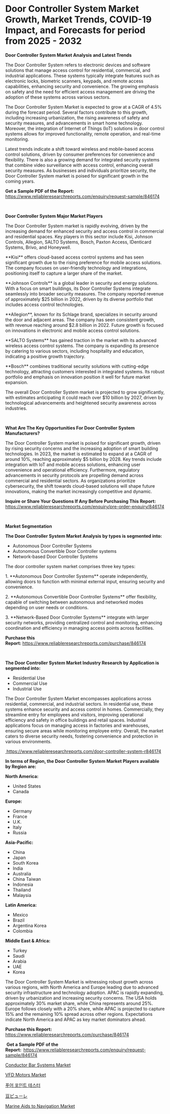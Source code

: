 <p><h1>Door Controller System Market Growth, Market Trends, COVID-19 Impact, and Forecasts for period from 2025 - 2032</h1></p><p><strong>Door Controller System Market Analysis and Latest Trends</strong></p>
<p><p>The Door Controller System refers to electronic devices and software solutions that manage access control for residential, commercial, and industrial applications. These systems typically integrate features such as electronic locks, biometric scanners, keypads, and remote access capabilities, enhancing security and convenience. The growing emphasis on safety and the need for efficient access management are driving the adoption of these systems across various sectors.</p><p>The Door Controller System Market is expected to grow at a CAGR of 4.5% during the forecast period. Several factors contribute to this growth, including increasing urbanization, the rising awareness of safety and security measures, and advancements in smart home technology. Moreover, the integration of Internet of Things (IoT) solutions in door control systems allows for improved functionality, remote operation, and real-time monitoring.</p><p>Latest trends indicate a shift toward wireless and mobile-based access control solutions, driven by consumer preferences for convenience and flexibility. There is also a growing demand for integrated security systems that combine video surveillance with access control, enhancing overall security measures. As businesses and individuals prioritize security, the Door Controller System market is poised for significant growth in the coming years.</p></p>
<p><strong>Get a Sample PDF of the Report:&nbsp;</strong> <a href="https://www.reliableresearchreports.com/enquiry/request-sample/846174?utm_campaign=38&utm_medium=2&utm_source=Github&utm_content=ia&utm_term=10042025&utm_id=door-controller-system">https://www.reliableresearchreports.com/enquiry/request-sample/846174</a></p>
<p>&nbsp;</p>
<p><strong>Door Controller System Major Market Players</strong></p>
<p><p>The Door Controller System market is rapidly evolving, driven by the increasing demand for enhanced security and access control in commercial and residential spaces. Key players in this sector include Kisi, Johnson Controls, Allegion, SALTO Systems, Bosch, Paxton Access, IDenticard Systems, Brivo, and Honeywell. </p><p>**Kisi** offers cloud-based access control systems and has seen significant growth due to the rising preference for mobile access solutions. The company focuses on user-friendly technology and integrations, positioning itself to capture a larger share of the market.</p><p>**Johnson Controls** is a global leader in security and energy solutions. With a focus on smart buildings, its Door Controller Systems integrate seamlessly into broader security measures. The company reported revenue of approximately $25 billion in 2022, driven by its diverse portfolio that includes access control technologies.</p><p>**Allegion**, known for its Schlage brand, specializes in security around the door and adjacent areas. The company has seen consistent growth, with revenue reaching around $2.8 billion in 2022. Future growth is focused on innovations in electronic and mobile access control solutions.</p><p>**SALTO Systems** has gained traction in the market with its advanced wireless access control systems. The company is expanding its presence by catering to various sectors, including hospitality and education, indicating a positive growth trajectory.</p><p>**Bosch** combines traditional security solutions with cutting-edge technology, attracting customers interested in integrated systems. Its robust portfolio and emphasis on innovation position it well for future market expansion.</p><p>The overall Door Controller System market is projected to grow significantly, with estimates anticipating it could reach over $10 billion by 2027, driven by technological advancements and heightened security awareness across industries.</p></p>
<p>&nbsp;</p>
<p><strong>What Are The Key Opportunities For Door Controller System Manufacturers?</strong></p>
<p><p>The Door Controller System market is poised for significant growth, driven by rising security concerns and the increasing adoption of smart building technologies. In 2023, the market is estimated to expand at a CAGR of around 10%, reaching approximately $5 billion by 2028. Key trends include integration with IoT and mobile access solutions, enhancing user convenience and operational efficiency. Furthermore, regulatory advancements in security protocols are propelling demand across commercial and residential sectors. As organizations prioritize cybersecurity, the shift towards cloud-based solutions will shape future innovations, making the market increasingly competitive and dynamic.</p></p>
<p><strong>Inquire or Share Your Questions If Any Before Purchasing This Report:</strong> <a href="https://www.reliableresearchreports.com/enquiry/pre-order-enquiry/846174?utm_campaign=38&utm_medium=2&utm_source=Github&utm_content=ia&utm_term=10042025&utm_id=door-controller-system">https://www.reliableresearchreports.com/enquiry/pre-order-enquiry/846174</a></p>
<p>&nbsp;</p>
<p><strong>Market Segmentation</strong></p>
<p><strong>The Door Controller System Market Analysis by types is segmented into:</strong></p>
<p><ul><li>Autonomous Door Controller Systems</li><li>Autonomous Convertible Door Controller systems</li><li>Network-based Door Controller Systems</li></ul></p>
<p><p>The door controller system market comprises three key types: </p><p>1. **Autonomous Door Controller Systems** operate independently, allowing doors to function with minimal external input, ensuring security and convenience.</p><p>  </p><p>2. **Autonomous Convertible Door Controller Systems** offer flexibility, capable of switching between autonomous and networked modes depending on user needs or conditions. </p><p>  </p><p>3. **Network-Based Door Controller Systems** integrate with larger security networks, providing centralized control and monitoring, enhancing coordination and efficiency in managing access points across facilities.</p></p>
<p><strong>Purchase this Report:&nbsp;</strong><a href="https://www.reliableresearchreports.com/purchase/846174?utm_campaign=38&utm_medium=2&utm_source=Github&utm_content=ia&utm_term=10042025&utm_id=door-controller-system">https://www.reliableresearchreports.com/purchase/846174</a></p>
<p>&nbsp;</p>
<p><strong>The Door Controller System Market Industry Research by Application is segmented into:</strong></p>
<p><ul><li>Residential Use</li><li>Commercial Use</li><li>Industrial Use</li></ul></p>
<p><p>The Door Controller System Market encompasses applications across residential, commercial, and industrial sectors. In residential use, these systems enhance security and access control in homes. Commercially, they streamline entry for employees and visitors, improving operational efficiency and safety in office buildings and retail spaces. Industrial applications focus on managing access in factories and warehouses, ensuring secure areas while monitoring employee entry. Overall, the market caters to diverse security needs, fostering convenience and protection in various environments.</p></p>
<p><a href="https://www.reliableresearchreports.com/door-controller-system-r846174?utm_campaign=38&utm_medium=2&utm_source=Github&utm_content=ia&utm_term=10042025&utm_id=door-controller-system">&nbsp;https://www.reliableresearchreports.com/door-controller-system-r846174</a></p>
<p><strong>In terms of Region, the Door Controller System Market Players available by Region are:</strong></p>
<p>
    <p> <strong> North America: </strong>
        <ul>
            <li>United States</li>
            <li>Canada</li>
        </ul>
        </p> 
    <p> <strong> Europe: </strong>
        <ul>
            <li>Germany</li>
            <li>France</li>
            <li>U.K.</li>
            <li>Italy</li>
            <li>Russia</li>
        </ul>
        </p> 
    <p> <strong> Asia-Pacific: </strong>
        <ul>
            <li>China</li>
            <li>Japan</li>
            <li>South Korea</li>
            <li>India</li>
            <li>Australia</li>
            <li>China Taiwan</li>
            <li>Indonesia</li>
            <li>Thailand</li>
            <li>Malaysia</li>
        </ul>
        </p> 
    <p> <strong> Latin America: </strong>
        <ul>
            <li>Mexico</li>
            <li>Brazil</li>
            <li>Argentina Korea</li>
            <li>Colombia</li>
        </ul>
        </p> 
    <p> <strong> Middle East & Africa: </strong>
        <ul>
            <li>Turkey</li>
            <li>Saudi</li>
            <li>Arabia</li>
            <li>UAE</li>
            <li>Korea</li>
        </ul>
    </p>
    </p>
<p><p>The Door Controller System Market is witnessing robust growth across various regions, with North America and Europe leading due to advanced security infrastructure and technology adoption. APAC is rapidly expanding, driven by urbanization and increasing security concerns. The USA holds approximately 30% market share, while China represents around 25%. Europe follows closely with a 20% share, while APAC is projected to capture 15% and the remaining 10% spread across other regions. Expectations indicate North America and APAC as key market dominators ahead.</p></p>
<p><strong>Purchase this Report: </strong><a href="https://www.reliableresearchreports.com/purchase/846174?utm_campaign=38&utm_medium=2&utm_source=Github&utm_content=ia&utm_term=10042025&utm_id=door-controller-system">https://www.reliableresearchreports.com/purchase/846174</a></p>
<p>&nbsp;<strong>Get a Sample PDF of the Report:&nbsp;&nbsp;</strong><a href="https://www.reliableresearchreports.com/enquiry/request-sample/846174?utm_campaign=38&utm_medium=2&utm_source=Github&utm_content=ia&utm_term=10042025&utm_id=door-controller-system">https://www.reliableresearchreports.com/enquiry/request-sample/846174</a></p>
<p><strong></strong></p>
<p><p><a href="https://github.com/aarenlazosw3/Market-Research-Report-List-1/blob/main/conductor-bar-systems-market.md?utm_campaign=38&utm_medium=2&utm_source=Github&utm_content=ia&utm_term=10042025&utm_id=door-controller-system">Conductor Bar Systems Market</a></p><p><a href="https://github.com/knazsdadeyvw/Market-Research-Report-List-1/blob/main/vfd-motors-market.md?utm_campaign=38&utm_medium=2&utm_source=Github&utm_content=ia&utm_term=10042025&utm_id=door-controller-system">VFD Motors Market</a></p><p><a href="https://github.com/laholand/Market-Research-Report-List-7/blob/main/282062354358.md?utm_campaign=38&utm_medium=2&utm_source=Github&utm_content=ia&utm_term=10042025&utm_id=door-controller-system">푸어 포인트 테스터</a></p><p><a href="https://github.com/mohamedbakry57/Market-Research-Report-List-7/blob/main/766627854059.md?utm_campaign=38&utm_medium=2&utm_source=Github&utm_content=ia&utm_term=10042025&utm_id=door-controller-system">豆ピューレ</a></p><p><a href="https://github.com/RickHolmes3/Market-Research-Report-List-7/blob/main/marine-aids-to-navigation-market.md?utm_campaign=38&utm_medium=2&utm_source=Github&utm_content=ia&utm_term=10042025&utm_id=door-controller-system">Marine Aids to Navigation Market</a></p></p>
